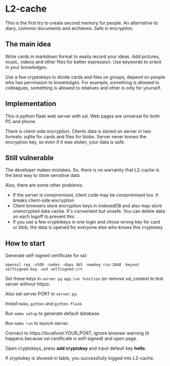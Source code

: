 # L2-cache
This is the first try to create second memory for people. An alternative to diary, common documents and archieves. Safe in encryption.

## The main idea
Write cards in markdown format to easily record your ideas. Add pictures, music, videos and other files for better expression. Use keywords to orient in your knowledges.

Use a few cryptokeys to divide cards and files on groups, depend on people who has permission to knowledges. For example, something is allowed to colleagues, something is allowed to relatives and other is only for yourself.

## Implementation
This is python flask web server with ssl. Web pages are universal for both PC and phone.

There is client-side encryption. Clients data is stored on server in two formats: sqlite for cards and files for blobs. Server never knows the encryption key, so even if it was stolen, your data is safe.

## Still vulnerable
The developer makes mistakes. So, there is no warranity that L2-cache is the best way to store sensitive data. 

Also, there are some other problems:
- If the server is compromised, client code may be compromised too. It breaks client-side encryption
- Client browsers store encryption keys in indexedDB and also may store unencrypted data cache. It's convenient but unsafe. You can delete data on each logoff to prevent this
- If you use a few cryptokeys in one login and chose wrong key for card or blob, the data is opened for everyone else who knows this cryptokey

## How to start
Generate self-signed certificate for ssl:
```
openssl req -x509 -nodes -days 365 -newkey rsa:2048 -keyout selfsigned.key -out selfsigned.crt
```

Set these keys in ```server.py``` ```app.run function``` (or remove ssl_context to test server without https).

Also set server PORT in ```server.py```.

Install ```make```, ```python``` and ```python-flask```.

Run ```make setup``` to generate default database.

Run ```make run``` to launch server.

Connect to https://localhost:YOUR_PORT, ignore browser warning (it happens because ssl certificate is self-signed) and open page.

Open cryptokeys, press **add cryptokey** and input default key **hello**.

If cryptokey is showed in table, you successfully logged into L2-cache.


